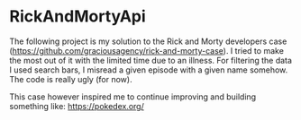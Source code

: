 # RickAndMortyApi
The following project is my solution to the Rick and Morty developers case (https://github.com/graciousagency/rick-and-morty-case).
I tried to make the most out of it with the limited time due to an illness. For filtering the data I used search bars, I misread a given episode with a given name somehow. The code is really ugly (for now).

This case however inspired me to continue improving and building something like: https://pokedex.org/


